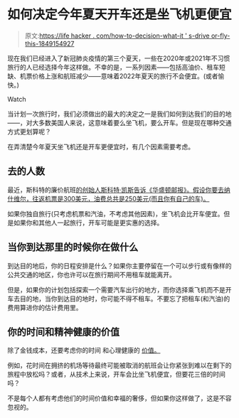 # 如何决定今年夏天开车还是坐飞机更便宜

> 原文:[https://life hacker . com/how-to-decision-what-it ' s-drive or-fly-this-1849154927](https://lifehacker.com/how-to-decide-whether-its-cheaper-to-drive-or-fly-this-1849154927)

现在我们已经进入了新冠肺炎疫情的第三个夏天，一些在2020年或2021年不习惯旅行的人已经选择今年这样做。不幸的是，一系列因素——包括高油价、租车短缺、机票价格上涨和航班减少——意味着2022年夏天的旅行不会便宜。(或者愉快。)

Watch

当计划一次旅行时，我们必须做出的最大的决定之一是我们如何到达我们的目的地——，对大多数美国人来说，这意味着要么坐飞机，要么开车。但是现在哪种交通方式更划算呢？

在弄清楚今年夏天坐飞机还是开车更便宜时，有几个因素需要考虑。

## 去的人数

最近，斯科特的廉价航班[的创始人斯科特·凯斯告诉《华盛顿邮报》。假设你要去纳什维尔，往返机票是300美元，油费总共是250美元(而且你有自己的车)。](https://www.washingtonpost.com/travel/tips/fly-or-drive-cost/)

如果你独自旅行(只考虑机票和汽油，不考虑其他因素)，坐飞机会比开车便宜。但是如果你和其他人一起旅行，开车可能是更实惠的选择。

## 当你到达那里的时候你在做什么

到达目的地后，你的日程安排是什么？如果你主要停留在一个可以步行或有像样的公共交通的地区，你也许可以在旅行期间不用租车就能离开。

但是，如果你的计划包括探索一个需要汽车出行的地方，而你选择乘飞机而不是开车去目的地，当你到达目的地时，你可能不得不租车。不要忘了把租车(和汽油)的费用算进你的估计费用里。

## 你的时间和精神健康的价值

除了金钱成本，还要考虑你的时间 和心理健康的 [价值。](https://www.washingtonpost.com/travel/tips/fly-or-drive-cost/)

例如，花时间在拥挤的机场等待最终可能被取消的航班会让你紧张到难以在剩下的旅程中放松吗？或者，从技术上来说，开车会比坐飞机便宜，但要花三倍的时间吗？

不是每个人都有考虑他们的时间价值和幸福的奢侈，但如果你这样做了，这是不容忽视的。